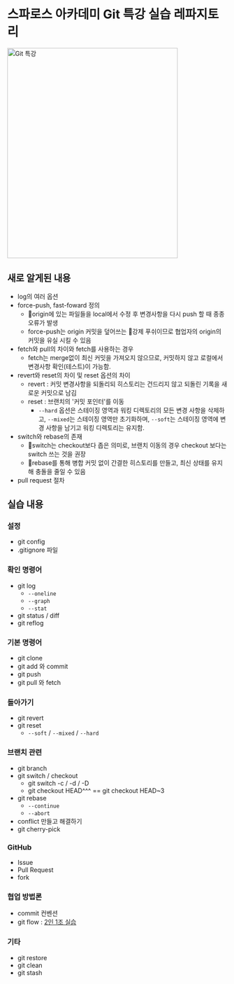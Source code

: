 # 스파로스 아카데미 Git 특강 실습 레파지토리
<img src="https://github.com/user-attachments/assets/b7bb897b-5a86-4ea8-9923-d402d44cac56" width="390" height="480" alt="Git 특강">

## 새로 알게된 내용
- log의 여러 옵션
- force-push, fast-foward 정의
  - origin에 있는 파일들을 local에서 수정 후 변경사항을 다시 push 할 때 종종 오류가 발생
  - force-push는 origin 커밋을 덮어쓰는 강제 푸쉬이므로 협업자의 origin의 커밋을 유실 시킬 수 있음
- fetch와 pull의 차이와 fetch를 사용하는 경우
  - fetch는 merge없이 최신 커밋을 가져오지 않으므로, 커밋하지 않고 로컬에서 변경사항 확인(테스트)이 가능함.  
- revert와 reset의 차이 및 reset 옵션의 차이
  - revert : 커밋 변경사항을 되돌리되 히스토리는 건드리지 않고 되돌린 기록을 새로운 커밋으로 남김
  - reset : 브랜치의 '커밋 포인터'를 이동
    -  `--hard` 옵션은 스테이징 영역과 워킹 디렉토리의 모든 변경 사항을 삭제하고, `--mixed`는 스테이징 영역만 초기화하며, `--soft`는 스테이징 영역에 변경 사항을 남기고 워킹 디렉토리는 유지함.
- switch와 rebase의 존재
  - switch는 checkout보다 좁은 의미로, 브랜치 이동의 경우 checkout 보다는 switch 쓰는 것을 권장
  - rebase를 통해 병합 커밋 없이 간결한 히스토리를 만들고, 최신 상태를 유지해 충돌을 줄일 수 있음
- pull request 절차

## 실습 내용

### 설정
- git config
- .gitignore 파일

### 확인 명령어
- git log
  - `--oneline`
  - `--graph`
  - `--stat`
- git status / diff
- git reflog

### 기본 명령어
- git clone
- git add 와 commit
- git push
- git pull 와 fetch

### 돌아가기
- git revert
- git reset
  - `--soft` / `--mixed` / `--hard`
 
### 브랜치 관련
- git branch
- git switch / checkout
  - git switch -c / -d / -D
  - git checkout HEAD^^^ == git checkout HEAD~3
- git rebase
  - `--continue`
  - `--abort`
- conflict 만들고 해결하기
- git cherry-pick
  
### GitHub
- Issue
- Pull Request
- fork

### 협업 방법론
- commit 컨벤션
- git flow : [2인 1조 실습](https://github.com/Baek-Seungyeop/git-pratice3)

### 기타
- git restore
- git clean
- git stash
